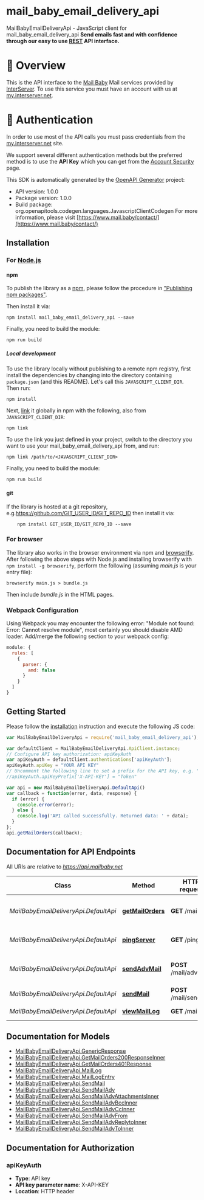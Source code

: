 # mail_baby_email_delivery_api

MailBabyEmailDeliveryApi - JavaScript client for mail_baby_email_delivery_api
**Send emails fast and with confidence through our easy to use [REST](https://en.wikipedia.org/wiki/Representational_state_transfer) API interface.**


# 📌 Overview

This is the API interface to the [Mail Baby](https//mail.baby/) Mail services provided by [InterServer](https://www.interserver.net). To use this service you must have an account with us at [my.interserver.net](https://my.interserver.net).


# 🔐 Authentication

In order to use most of the API calls you must pass credentials from the [my.interserver.net](https://my.interserver.net/) site.  

We support several different authentication methods but the preferred method is to use the **API Key** which you can get from the [Account Security](https://my.interserver.net/account_security) page.

This SDK is automatically generated by the [OpenAPI Generator](https://openapi-generator.tech) project:

- API version: 1.0.0
- Package version: 1.0.0
- Build package: org.openapitools.codegen.languages.JavascriptClientCodegen
For more information, please visit [https://www.mail.baby/contact/](https://www.mail.baby/contact/)

## Installation

### For [Node.js](https://nodejs.org/)

#### npm

To publish the library as a [npm](https://www.npmjs.com/), please follow the procedure in ["Publishing npm packages"](https://docs.npmjs.com/getting-started/publishing-npm-packages).

Then install it via:

```shell
npm install mail_baby_email_delivery_api --save
```

Finally, you need to build the module:

```shell
npm run build
```

##### Local development

To use the library locally without publishing to a remote npm registry, first install the dependencies by changing into the directory containing `package.json` (and this README). Let's call this `JAVASCRIPT_CLIENT_DIR`. Then run:

```shell
npm install
```

Next, [link](https://docs.npmjs.com/cli/link) it globally in npm with the following, also from `JAVASCRIPT_CLIENT_DIR`:

```shell
npm link
```

To use the link you just defined in your project, switch to the directory you want to use your mail_baby_email_delivery_api from, and run:

```shell
npm link /path/to/<JAVASCRIPT_CLIENT_DIR>
```

Finally, you need to build the module:

```shell
npm run build
```

#### git

If the library is hosted at a git repository, e.g.https://github.com/GIT_USER_ID/GIT_REPO_ID
then install it via:

```shell
    npm install GIT_USER_ID/GIT_REPO_ID --save
```

### For browser

The library also works in the browser environment via npm and [browserify](http://browserify.org/). After following
the above steps with Node.js and installing browserify with `npm install -g browserify`,
perform the following (assuming *main.js* is your entry file):

```shell
browserify main.js > bundle.js
```

Then include *bundle.js* in the HTML pages.

### Webpack Configuration

Using Webpack you may encounter the following error: "Module not found: Error:
Cannot resolve module", most certainly you should disable AMD loader. Add/merge
the following section to your webpack config:

```javascript
module: {
  rules: [
    {
      parser: {
        amd: false
      }
    }
  ]
}
```

## Getting Started

Please follow the [installation](#installation) instruction and execute the following JS code:

```javascript
var MailBabyEmailDeliveryApi = require('mail_baby_email_delivery_api');

var defaultClient = MailBabyEmailDeliveryApi.ApiClient.instance;
// Configure API key authorization: apiKeyAuth
var apiKeyAuth = defaultClient.authentications['apiKeyAuth'];
apiKeyAuth.apiKey = "YOUR API KEY"
// Uncomment the following line to set a prefix for the API key, e.g. "Token" (defaults to null)
//apiKeyAuth.apiKeyPrefix['X-API-KEY'] = "Token"

var api = new MailBabyEmailDeliveryApi.DefaultApi()
var callback = function(error, data, response) {
  if (error) {
    console.error(error);
  } else {
    console.log('API called successfully. Returned data: ' + data);
  }
};
api.getMailOrders(callback);

```

## Documentation for API Endpoints

All URIs are relative to *https://api.mailbaby.net*

Class | Method | HTTP request | Description
------------ | ------------- | ------------- | -------------
*MailBabyEmailDeliveryApi.DefaultApi* | [**getMailOrders**](docs/DefaultApi.md#getMailOrders) | **GET** /mail | displays a list of mail service orders
*MailBabyEmailDeliveryApi.DefaultApi* | [**pingServer**](docs/DefaultApi.md#pingServer) | **GET** /ping | Checks if the server is running
*MailBabyEmailDeliveryApi.DefaultApi* | [**sendAdvMail**](docs/DefaultApi.md#sendAdvMail) | **POST** /mail/advsend | Sends an Email with Advanced Options
*MailBabyEmailDeliveryApi.DefaultApi* | [**sendMail**](docs/DefaultApi.md#sendMail) | **POST** /mail/send | Sends an Email
*MailBabyEmailDeliveryApi.DefaultApi* | [**viewMailLog**](docs/DefaultApi.md#viewMailLog) | **GET** /mail/log | displays the mail log


## Documentation for Models

 - [MailBabyEmailDeliveryApi.GenericResponse](docs/GenericResponse.md)
 - [MailBabyEmailDeliveryApi.GetMailOrders200ResponseInner](docs/GetMailOrders200ResponseInner.md)
 - [MailBabyEmailDeliveryApi.GetMailOrders401Response](docs/GetMailOrders401Response.md)
 - [MailBabyEmailDeliveryApi.MailLog](docs/MailLog.md)
 - [MailBabyEmailDeliveryApi.MailLogEntry](docs/MailLogEntry.md)
 - [MailBabyEmailDeliveryApi.SendMail](docs/SendMail.md)
 - [MailBabyEmailDeliveryApi.SendMailAdv](docs/SendMailAdv.md)
 - [MailBabyEmailDeliveryApi.SendMailAdvAttachmentsInner](docs/SendMailAdvAttachmentsInner.md)
 - [MailBabyEmailDeliveryApi.SendMailAdvBccInner](docs/SendMailAdvBccInner.md)
 - [MailBabyEmailDeliveryApi.SendMailAdvCcInner](docs/SendMailAdvCcInner.md)
 - [MailBabyEmailDeliveryApi.SendMailAdvFrom](docs/SendMailAdvFrom.md)
 - [MailBabyEmailDeliveryApi.SendMailAdvReplytoInner](docs/SendMailAdvReplytoInner.md)
 - [MailBabyEmailDeliveryApi.SendMailAdvToInner](docs/SendMailAdvToInner.md)


## Documentation for Authorization



### apiKeyAuth


- **Type**: API key
- **API key parameter name**: X-API-KEY
- **Location**: HTTP header


